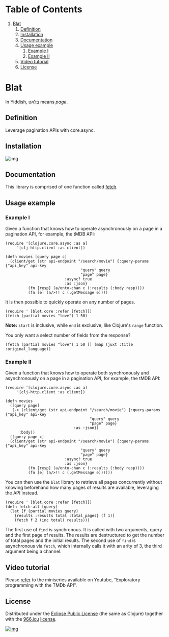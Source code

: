 
# Table of Contents

1.  [Blat](#orgde96894)
    1.  [Definition](#orgcdaa5af)
    2.  [Installation](#org9387419)
    3.  [Documentation](#orgf8dc0b9)
    4.  [Usage example](#org9f04632)
        1.  [Example I](#org7f95e7a)
        2.  [Example II](#org25444d9)
    5.  [Video tutorial](#orgde3ecc6)
    6.  [License](#org442dc7f)


<a id="orgde96894"></a>

# Blat

In Yiddish, בלאַט means *page*.


<a id="orgcdaa5af"></a>

## Definition

Leverage pagination APIs with core.async.


<a id="org9387419"></a>

## Installation

![img](https://clojars.org/org.danielsz/blat/latest-version.svg)


<a id="orgf8dc0b9"></a>

## Documentation

This library is comprised of one function called [fetch](https://cljdoc.org/d/org.danielsz/blat/0.1.7/api/blat.core).


<a id="org9f04632"></a>

## Usage example


<a id="org7f95e7a"></a>

### Example I

Given a function that knows how to operate asynchronously on a page in a pagination API, for example, the tMDB API:

    (require '[clojure.core.async :as a]
    	 '[clj-http.client :as client])
    
    (defn movies [query page c]
      (client/get (str api-endpoint "/search/movie") {:query-params {"api_key" api-key
    								 "query" query
    								 "page" page}
    						  :async? true
    						  :as :json}
    	      (fn [resp] (a/onto-chan c (:results (:body resp))))
    	      (fn [e] (a/>!! c (.getMessage e))))

It is then possible to quickly operate on any number of pages. 

    (require ' [blet.core :refer [fetch]])
    (fetch (partial movies "love") 1 50)

**Note:** `start` is inclusive, while `end` is exclusive, like Clojure's `range` function.

You only want a select number of fields from the response?

    (fetch (partial movies "love") 1 50 [] (map (juxt :title :original_language)) 


<a id="org25444d9"></a>

### Example II

Given a function that knows how to operate both synchronously and asynchronously on a page in a pagination API, for example, the tMDB API:

    (require '[clojure.core.async :as a]
    	 '[clj-http.client :as client])
    
    (defn movies
      ([query page]
       (-> (client/get (str api-endpoint "/search/movie") {:query-params {"api_key" api-key
    								     "query" query
    								     "page" page}
    						      :as :json})
          :body))
      ([query page c]
      (client/get (str api-endpoint "/search/movie") {:query-params {"api_key" api-key
    								 "query" query
    								 "page" page}
    						  :async? true
    						  :as :json}
    	      (fn [resp] (a/onto-chan c (:results (:body resp))))
    	      (fn [e] (a/>!! c (.getMessage e))))))

You can then use the `blat` library to retrieve all pages concurrently without knowing beforehand how many pages of results are available, leveraging the API instead. 

    (require ' [blet.core :refer [fetch]])
    (defn fetch-all [query]
      (let [f (partial movies query)
    	{results :results total :total_pages} (f 1)]
        (fetch f 2 (inc total) results)))

The first use of `find` is synchronous. It is called with two arguments, query and the first page of results. The results are destructured to get the number of total pages and the initial results. The second use of `find` is asynchronous via `fetch`, which internally calls it with an arity of 3, the third argument being a channel.


<a id="orgde3ecc6"></a>

## Video tutorial

Please [refer](https://www.youtube.com/watch?v=1KRWfVhbBM8) to the miniseries available on Youtube, "Exploratory programming with the TMDb API". 


<a id="org442dc7f"></a>

## License

Distributed under the [Eclipse Public License](http://opensource.org/licenses/eclipse-1.0.php) (the same as Clojure) together with the [966.icu](https://996.icu/#/en_US) [license](https://github.com/996icu/996.ICU/blob/master/LICENSE).

[![img](https://img.shields.io/badge/link-996.icu-red.svg)](https://img.shields.io/badge/link-996.icu-red.svg)

